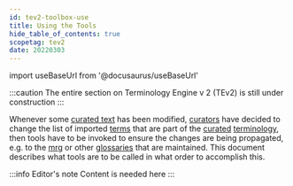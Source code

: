 ```yaml
---
id: tev2-toolbox-use
title: Using the Tools
hide_table_of_contents: true
scopetag: tev2
date: 20220303
---
```


import useBaseUrl from '@docusaurus/useBaseUrl'

:::caution
The entire section on Terminology Engine v 2 (TEv2) is still under construction
:::

Whenever some [curated text](@) has been modified, [curators](@) have decided to change the list of imported [terms](@) that are part of the [curated](@) [terminology](@), then tools have to be invoked to ensure the changes are being propagated, e.g. to the [mrg](@) or other [glossaries](@) that are maintained. This document describes what tools are to be called in what order to accomplish this.

:::info Editor's note
Content is needed here
:::